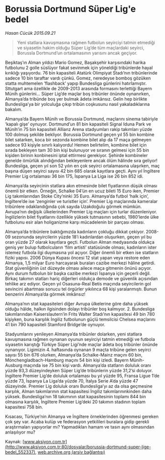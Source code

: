 # Borussia Dortmund Süper Lig'e bedel

*Hasan Cücük 2015.09.21*

<div class="pNewsDetailMainContent" itemprop="articleBody">
 <blockquote>
  <p>
   Yeni statlara kavuşmasına rağmen futbolun seyirciyi tatmin etmediği ve siyasetin hakim olduğu Süper Lig’de tüm maçlardaki seyirci, BorussIa Dortmund’un ortalamasının yarısını ancak geçiyor.
  </p>
 </blockquote>
 <p>
  Beşiktaş’ın Alman yıldızı Mario Gomez, Başakşehir karşısındaki harika futbolunu 2 golle süslüyor fakat sevinmek için yöneldiği tribünlerde hayal kırıklığı yaşıyordu. 76 bin kapasiteli Atatürk Olimpiyat Stadı’nın tribünlerinde sadece 10 bin taraftar vardı çünkü. Gomez, neredeyse bomboş gözüken statta muhtemelen ‘flashback’ yapıp Bundesliga günlerini hatırlamıştır. Sttutgart ama özellikle de 2009-2013 arasında formasını terlettiği Bayern Münih günlerini... Süper Lig’de maçlar boş tribünler önünde oynanırken, Almanya’da tribünde boş yer bulmak âdeta imkânsız. Gelin hep birlikte Bundesliga’ya bir yolculuğa çıkıp tribün coşkusunu nasıl yakaladıklarına bakalım.
 </p>
 <p>
  Almanya’da Bayern Münih ve Borussia Dortmund, maçlarını sinema tabiriyle ‘kapalı gişe’ oynuyor. Dortmund’un 81 bin kapasiteli Signal Iduna Park ve Münih’in 75 bin kapasiteli Allianz Arena stadyumları rakip takımları yüzde 100 dolmuş şekilde bekliyor. Borussia Dortmund geçen yıl 55 bin kombine bilet satarken, koca bir sezonda kombine bilet alıp da 17 maça gelmeyen sadece 93 kişiyle sınırlı kalıyordu! Hemen belirtelim, kombine bilet için sırada bekleyen tam 30 bin kişi bulunuyor ve sıranın gelmesi için 55 bin kişiden birinin konbinesini iptal ettirmesi gerekiyor. Şehirde kombineler genelde ömürlük alındığından bekleyenlere ancak ölüm hâlinde sıra geliyor! Bundesliga, geçen yıl son 52 yılın en çok seyirci ortalamasına ulaşırken, maç başına düşen seyirci sayısı 42 bin 685 olarak kayıtlara geçti. Aynı yıl İngiltere Premier Lig ortalaması 36 bin 175, İspanya La Liga ise 26 bin 852 idi.
 </p>
 <p>
  Almanya’da seyircinin statlara akın etmesinde bilet fiyatlarının düşük olması önemli bir etken. Örneğin, Schalke 04’ün en ucuz bileti 15 Euro iken, Premier Lig takımlarından Stoke City’ninki 35 Euro. Almanya’da futbol ‘halk için’, İngiltere’de ise ‘zenginler ve turistler için’. Premier Lig maçlarında kameralar tribünlere odaklandığında çok sayıda Uzakdoğulu görmek mümkün. Avrupa’nın değişik ülkelerinden Premier Lig maçları için turlar düzenleniyor. İngilizlerin bilet fiyatlarını özellikle yüksek tutmasının sebebi, 1980’lerde ülke futbolunu esir alan holiganizme karşı mücadelenin bir parçası olması.
 </p>
 <p>
  Almanya’da tribünlere baktığımızda kadınların çokluğu dikkat çekiyor. 2008-09 sezonunda seyircilerin yüzde 18’i kadınlardan oluşurken, geçen yıl bu oran yüzde 27 olarak kayıtlara geçti. Futbolun Alman medyasında oldukça geniş yer bulup futbolcuların ‘film artisti’ statüsünde olması, kadınların ister istemez futbola ilgi duymasına yol açıyor. Diğer önemli bir etken ise statların fiziki yapısı. 2006 Dünya Kupası öncesi 12 stat yapan veya restore eden Almanya, 1,5 milyar Euro harcayarak buraları cazibe merkezi hâline getirdi. Stat güvenliğinin üst düzeyde olması ailece maça gitmenin önünü açıyor. Aynı durum futbolun bir başka cazibe merkezi İspanya için geçerli değil. Birkaç takımın statları hariç diğerleri oldukça demode ve güvenlik açısından tehlike arz ediyor. Geçen yıl Osasuna-Real Betis maçında seyircilerin gol sevincini abartması sonucu tel örgürler yıkılınca 68 kişi yaralanmıştı. Bunun benzerini Almanya’da görmek imkânsız!
 </p>
 <p>
  Almanya’nın stat kapasiteleri diğer Avrupa ülkelerine göre daha yüksek olduğu hâlde, halkın ilgisinden dolayı tribünler boş kalmıyor. 2. Bundesliga takımlarından Kaiserslautern’in Frits Walter Stadı’nın kapasitesi 49 bin 780 kişiyken, buna karşılık İngiliz futbolunun güçlü temsilcisi Chelsea maçlarını 41 bin 790 kapasiteli Stamford Bridge’de oynuyor.
 </p>
 <p>
  Stadyumlarını yenileyen Almanya’da tribünler dolarken, yeni statlara kavuşmasına rağmen oynanan oyunun seyirciyi tatmin etmediği ve futbola siyasetin karıştığı Türkiye Süper Ligi’nde maçlar âdeta boş tribünler önünde oynanıyor. Ligimizin 4. haftasında oynanan 9 maçta tribüne gelen seyirci sayısı 55 bin 676 olurken, Almanya’da Schalke-Mainz maçını 60 bin, Mönchengladbach-Hamburg maçını 54 bin kişi izledi. Bayern Münih-Ausburg maçında ise 75 bin kişi vardı. Almanya’da statların doluluk oranı yüzde 93,3 düzeyindeyken Süper Lig’de tribünlerin yüzde 31,2’si doluyor. İngiltere Premier Lig’de doluluk ortalaması bu yıl yüzde 95, Fransa Ligue 1’de yüzde 73, İspanya La Liga’da yüzde 70, İtalya Serie A’da yüzde 47 düzeyinde. Premier Lig doluluk oranı Bundesliga’yı az da olsa geçmesine karşılık, Alman takımlarının stat kapasitesi İngiliz takımlarınınkinden daha yüksek. Bundesliga’nın 18 takımının stat kapasitesinin toplamı 844 bin olmasına karşılık, İngiltere Premier Lig’deki 20 takımın stadının toplam kapasitesi 758 bin.
 </p>
 <p>
  Kısacası, Türkiye’nin Almanya ve İngiltere örneklerinden öğrenmesi gereken çok şey var. Acaba kulüp ve federasyon yetkilileri buralara gidip gerekli araştırmaları yapıyorlar mı? Yapmadıkları hamam ve tasın aynı olmasından anlaşılıyor mu?
 </p>
</div>


Kaynak: [www.aksiyon.com.tr](http://www.aksiyon.com.tr:80/dosyalar/borussia-dortmund-super-lige-bedel_552337), [web.archive.org (arşiv bağlantısı)](http://web.archive.org/web/20150925065539/http://www.aksiyon.com.tr:80/dosyalar/borussia-dortmund-super-lige-bedel_552337)
